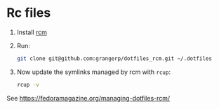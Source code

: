 # Rc files

1. Install [rcm](https://github.com/thoughtbot/rcm)
2. Run:

    ```bash
    git clone git@github.com:grangerp/dotfiles_rcm.git ~/.dotfiles
    ```
3. Now update the symlinks managed by rcm with `rcup`:

    ```bash
    rcup -v
    ```

 See https://fedoramagazine.org/managing-dotfiles-rcm/
